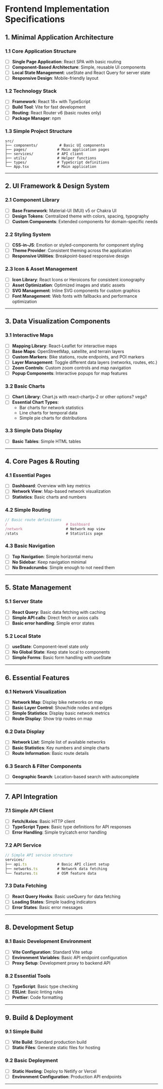 # Frontend Implementation Specifications

## 1. Minimal Application Architecture

### 1.1 Core Application Structure
- [ ] **Single Page Application**: React SPA with basic routing
- [ ] **Component-Based Architecture**: Simple, reusable UI components
- [ ] **Local State Management**: useState and React Query for server state
- [ ] **Responsive Design**: Mobile-friendly layout

### 1.2 Technology Stack
- [ ] **Framework**: React 18+ with TypeScript
- [ ] **Build Tool**: Vite for fast development
- [ ] **Routing**: React Router v6 (basic routes only)
- [ ] **Package Manager**: npm

### 1.3 Simple Project Structure
```
src/
├── components/          # Basic UI components
├── pages/              # Main application pages
├── services/           # API client
├── utils/              # Helper functions
├── types/              # TypeScript definitions
└── App.tsx             # Main application
```

---

## 2. UI Framework & Design System

### 2.1 Component Library
- [ ] **Base Framework**: Material-UI (MUI) v5 or Chakra UI
- [ ] **Design Tokens**: Centralized theme with colors, spacing, typography
- [ ] **Custom Components**: Extended components for domain-specific needs

### 2.2 Styling System
- [ ] **CSS-in-JS**: Emotion or styled-components for component styling
- [ ] **Theme Provider**: Consistent theming across the application
- [ ] **Responsive Utilities**: Breakpoint-based responsive design

### 2.3 Icon & Asset Management
- [ ] **Icon Library**: React Icons or Heroicons for consistent iconography
- [ ] **Asset Optimization**: Optimized images and static assets
- [ ] **SVG Management**: Inline SVG components for custom graphics
- [ ] **Font Management**: Web fonts with fallbacks and performance optimization

---

## 3. Data Visualization Components

### 3.1 Interactive Maps
- [ ] **Mapping Library**: React-Leaflet for interactive maps
- [ ] **Base Maps**: OpenStreetMap, satellite, and terrain layers
- [ ] **Custom Markers**: Bike stations, route endpoints, and POI markers
- [ ] **Layer Management**: Toggle different data layers (networks, routes, etc.)
- [ ] **Zoom Controls**: Custom zoom controls and map navigation
- [ ] **Popup Components**: Interactive popups for map features

### 3.2 Basic Charts
- [ ] **Chart Library**: Chart.js with react-chartjs-2 or other options? vega?
- [ ] **Essential Chart Types**:
  - Bar charts for network statistics
  - Line charts for temporal data
  - Simple pie charts for distributions

### 3.3 Simple Data Display
- [ ] **Basic Tables**: Simple HTML tables 

---

## 4. Core Pages & Routing

### 4.1 Essential Pages
- [ ] **Dashboard**: Overview with key metrics
- [ ] **Network View**: Map-based network visualization
- [ ] **Statistics**: Basic charts and numbers

### 4.2 Simple Routing
```typescript
// Basic route definitions
/                           # Dashboard
/network                    # Network map view
/stats                      # Statistics page
```

### 4.3 Basic Navigation
- [ ] **Top Navigation**: Simple horizontal menu
- [ ] **No Sidebar**: Keep navigation minimal
- [ ] **No Breadcrumbs**: Simple enough to not need them

---

## 5. State Management

### 5.1 Server State
- [ ] **React Query**: Basic data fetching with caching
- [ ] **Simple API calls**: Direct fetch or axios calls
- [ ] **Basic error handling**: Simple error states

### 5.2 Local State
- [ ] **useState**: Component-level state only
- [ ] **No Global State**: Keep state local to components
- [ ] **Simple Forms**: Basic form handling with useState

---

## 6. Essential Features

### 6.1 Network Visualization
- [ ] **Network Map**: Display bike networks on map
- [ ] **Basic Layer Control**: Show/hide nodes and edges
- [ ] **Simple Statistics**: Display basic network metrics
- [ ] **Route Display**: Show trip routes on map

### 6.2 Data Display
- [ ] **Network List**: Simple list of available networks
- [ ] **Basic Statistics**: Key numbers and simple charts
- [ ] **Route Information**: Basic route details

### 6.3 Search & Filter Components
- [ ] **Geographic Search**: Location-based search with autocomplete


---

## 7. API Integration

### 7.1 Simple API Client
- [ ] **Fetch/Axios**: Basic HTTP client
- [ ] **TypeScript Types**: Basic type definitions for API responses
- [ ] **Error Handling**: Simple try/catch error handling

### 7.2 API Service
```typescript
// Simple API service structure
services/
├── api.ts              # Basic API client setup
├── networks.ts         # Network data fetching
└── features.ts         # OSM feature data
```

### 7.3 Data Fetching
- [ ] **React Query Hooks**: Basic useQuery for data fetching
- [ ] **Loading States**: Simple loading indicators
- [ ] **Error States**: Basic error messages

---

## 8. Development Setup

### 8.1 Basic Development Environment
- [ ] **Vite Configuration**: Standard Vite setup
- [ ] **Environment Variables**: Basic API endpoint configuration
- [ ] **Proxy Setup**: Development proxy to backend API

### 8.2 Essential Tools
- [ ] **TypeScript**: Basic type checking
- [ ] **ESLint**: Basic linting rules
- [ ] **Prettier**: Code formatting

---

## 9. Build & Deployment

### 9.1 Simple Build
- [ ] **Vite Build**: Standard production build
- [ ] **Static Files**: Generate static files for hosting

### 9.2 Basic Deployment
- [ ] **Static Hosting**: Deploy to Netlify or Vercel
- [ ] **Environment Configuration**: Production API endpoints

---
